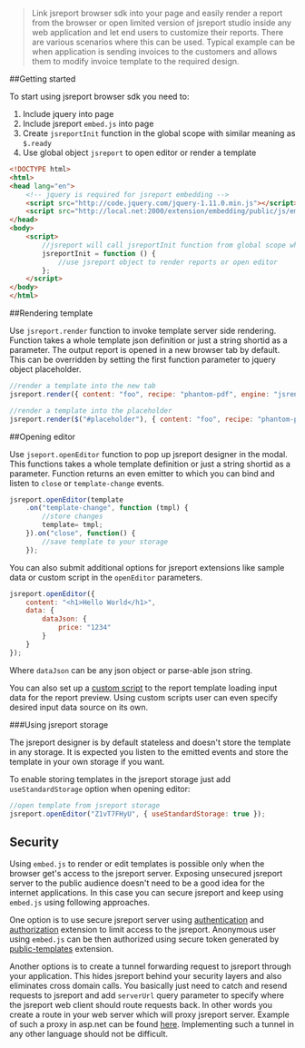 > Link jsreport browser sdk into your page and easily render a report from the browser or open limited version of jsreport studio inside any web application and let end users to customize their reports. There are various scenarios where this can be used. Typical example can be when application is sending invoices to the customers and allows them to modify invoice template to the required design.

##Getting started

To start using jsreport browser sdk you need to:

1. Include jquery into page
2. Include jsreport `embed.js` into page
3. Create `jsreportInit` function in the global scope with similar meaning as `$.ready`
4. Use global object `jsreport` to open editor or render a template

```html
<!DOCTYPE html>
<html>
<head lang="en">
	<!-- jquery is required for jsreport embedding -->
    <script src="http://code.jquery.com/jquery-1.11.0.min.js"></script>
    <script src="http://local.net:2000/extension/embedding/public/js/embed.js"></script>
</head>
<body>
	<script>
		//jsreport will call jsreportInit function from global scope when its initialized
	    jsreportInit = function () {
		    //use jsreport object to render reports or open editor
	    };
	</script>	
</body>
</html>
```


##Rendering template

Use `jsreport.render` function to invoke template server side rendering. Function takes a whole template json definition or just a string shortid as a parameter. The output report is opened in a new browser tab by default. This can be overridden by setting the first function parameter to jquery object placeholder. 

```js
//render a template into the new tab
jsreport.render({ content: "foo", recipe: "phantom-pdf", engine: "jsrender" });

//render a template into the placeholder
jsreport.render($("#placeholder"), { content: "foo", recipe: "phantom-pdf", engine: "jsrender" });
```

##Opening editor

Use `jseport.openEditor` function to pop up jsreport designer in the modal. This functions takes a whole template definition or just a string shortid as a parameter. Function returns an even emitter to which you can bind and listen to `close` or `template-change` events.

```js
jsreport.openEditor(template
	.on("template-change", function (tmpl) {
		//store changes
	    template= tmpl;
    }).on("close", function() {
	    //save template to your storage
    });
```

You can also submit additional options for jsreport extensions like sample data or custom script in the `openEditor` parameters.

```js
jsreport.openEditor({
    content: "<h1>Hello World</h1>",
    data: {
	    dataJson: {
	        price: "1234"
	    }
    }
});
```
Where `dataJson` can be any json object or parse-able json string.

You can also set up a [custom script](/learn/scripts) to the report template loading input data for the report preview. Using custom scripts user can even specify desired input data source on its own.

###Using jsreport storage

The jsreport designer is by default stateless and doesn't store the template in any storage. It is expected you listen to the emitted events and store the template in your own storage if you want. 

To enable storing templates in the jsreport storage just add `useStandardStorage` option when opening editor:
```js
//open template from jsreport storage
jsreport.openEditor("Z1vT7FHyU", { useStandardStorage: true });
```

## Security

Using `embed.js` to render or edit templates is possible only when the browser get's access to the jsreport server. Exposing unsecured jsreport server to the public audience doesn't need to be a good idea for the internet applications. In this case you can secure jsreport and keep using `embed.js` using following approaches.

One option is to use secure jsreport server using [authentication](/learn/authentication)  and [authorization](/learn/authorization) extension to limit access to the jsreport. Anonymous user using `embed.js` can be then authorized using secure token generated by [public-templates](/learn/public-templates) extension.

Another options is to create a tunnel forwarding request to jsreport through your application. This hides jsreport behind your security layers and also eliminates cross domain calls. You basically just need to catch and resend requests to jsreport and add `serverUrl` query parameter to specify where the jsreport web client should route requests back. In other words you create a route in your web server which will proxy jsreport server. Example of such a proxy in asp.net can be found [here](https://github.com/jsreport/net/blob/master/jsreport/jsreport.Client/JsReportWebHandler.cs). Implementing such a tunnel in any other language should not be difficult.


